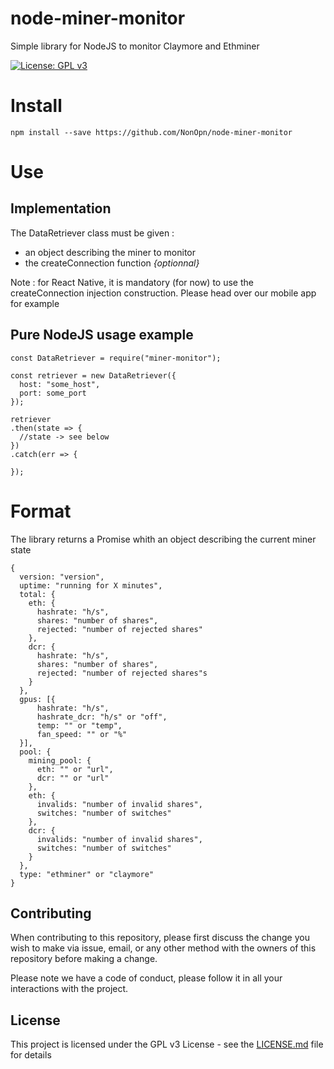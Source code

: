 # node-miner-monitor

Simple library for NodeJS to monitor Claymore and Ethminer

[![License: GPL v3](https://img.shields.io/badge/License-GPL%20v3-blue.svg)](https://www.gnu.org/licenses/gpl-3.0)


# Install

```
npm install --save https://github.com/NonOpn/node-miner-monitor
```

# Use

## Implementation

The DataRetriever class must be given :
  - an object describing the miner to monitor
  - the createConnection function _{optionnal}_

Note : for React Native, it is mandatory (for now) to use the createConnection injection construction. Please head over our mobile app for example

## Pure NodeJS usage example

```
const DataRetriever = require("miner-monitor");

const retriever = new DataRetriever({
  host: "some_host",
  port: some_port
});

retriever
.then(state => {
  //state -> see below
})
.catch(err => {

});
```

# Format

The library returns a Promise whith an object describing the current miner state

```
{
  version: "version",
  uptime: "running for X minutes",
  total: {
    eth: {
      hashrate: "h/s",
      shares: "number of shares",
      rejected: "number of rejected shares"
    },
    dcr: {
      hashrate: "h/s",
      shares: "number of shares",
      rejected: "number of rejected shares"s
    }
  },
  gpus: [{
      hashrate: "h/s",
      hashrate_dcr: "h/s" or "off",
      temp: "" or "temp",
      fan_speed: "" or "%"
  }],
  pool: {
    mining_pool: {
      eth: "" or "url",
      dcr: "" or "url"
    },
    eth: {
      invalids: "number of invalid shares",
      switches: "number of switches"
    },
    dcr: {
      invalids: "number of invalid shares",
      switches: "number of switches"
    }
  },
  type: "ethminer" or "claymore"
}
```

## Contributing

When contributing to this repository, please first discuss the change you wish to make via issue,
email, or any other method with the owners of this repository before making a change.

Please note we have a code of conduct, please follow it in all your interactions with the project.

## License

This project is licensed under the GPL v3 License - see the [LICENSE.md](LICENSE.md) file for details
